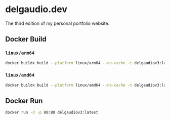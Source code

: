 # delgaudio.dev
The third edition of my personal portfolio website.

## Docker Build

### `linux/arm64`
```bash
docker buildx build --platform linux/arm64 --no-cache -t delgaudiov3:latest .
```

### `linux/amd64`
```bash
docker buildx build --platform linux/amd64 --no-cache -t delgaudiov3:latest .
```

## Docker Run
```bash
docker run -d -p 80:80 delgaudiov3:latest
```